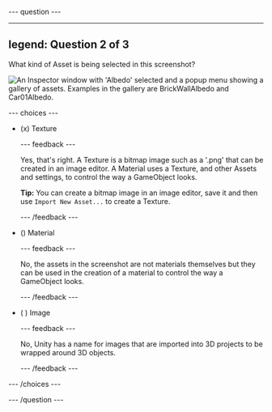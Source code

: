 
--- question ---

---
legend: Question 2 of 3
---

What kind of Asset is being selected in this screenshot?

![An Inspector window with 'Albedo' selected and a popup menu showing a gallery of assets. Examples in the gallery are BrickWallAlbedo and Car01Albedo.](images/inspector-list.png)

--- choices ---

- (x) Texture

  --- feedback ---

  Yes, that's right. A Texture is a bitmap image such as a '.png' that can be created in an image editor. A Material uses a Texture, and other Assets and settings, to control the way a GameObject looks.

  **Tip:** You can create a bitmap image in an image editor, save it and then use `Import New Asset...` to create a Texture. 

  --- /feedback ---

- () Material

  --- feedback ---

  No, the assets in the screenshot are not materials themselves but they can be used in the creation of a material to control the way a GameObject looks. 

  --- /feedback ---

- ( ) Image

  --- feedback ---

  No, Unity has a name for images that are imported into 3D projects to be wrapped around 3D objects.

  --- /feedback ---

--- /choices ---

--- /question ---
